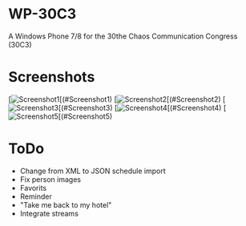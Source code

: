 WP-30C3
=======
A Windows Phone 7/8 for the 30the Chaos Communication Congress (30C3)

Screenshots
=======
[![Screenshot1](https://raw.github.com/baurmatt/WP-30C3/master/screenshots/Screenshot_01.png)[(#Screenshot1)
[![Screenshot2](https://raw.github.com/baurmatt/WP-30C3/master/screenshots/Screenshot_02.png)[(#Screenshot2)
[![Screenshot3](https://raw.github.com/baurmatt/WP-30C3/master/screenshots/Screenshot_03.png)[(#Screenshot3)
[![Screenshot4](https://raw.github.com/baurmatt/WP-30C3/master/screenshots/Screenshot_04.png)[(#Screenshot4)
[![Screenshot5](https://raw.github.com/baurmatt/WP-30C3/master/screenshots/Screenshot_05.png)[(#Screenshot5)

ToDo
=======
*   Change from XML to JSON schedule import
*   Fix person images
*   Favorits
*   Reminder
*   "Take me back to my hotel"
*   Integrate streams

